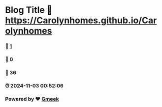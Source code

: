 # Blog Title :link: https://Carolynhomes.github.io/Carolynhomes 
### :page_facing_up: [1](https://Carolynhomes.github.io/Carolynhomes/tag.html) 
### :speech_balloon: 0 
### :hibiscus: 36 
### :alarm_clock: 2024-11-03 00:52:06 
### Powered by :heart: [Gmeek](https://github.com/Meekdai/Gmeek)
